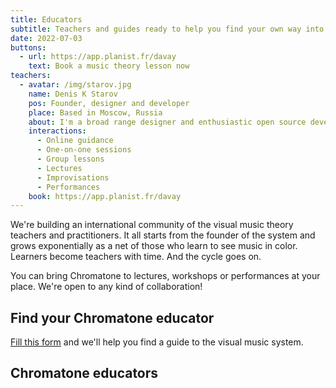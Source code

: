 ```yaml
---
title: Educators
subtitle: Teachers and guides ready to help you find your own way into music
date: 2022-07-03
buttons:
  - url: https://app.planist.fr/davay
    text: Book a music theory lesson now
teachers:
  - avatar: /img/starov.jpg
    name: Denis K Starov
    pos: Founder, designer and developer
    place: Based in Moscow, Russia
    about: I'm a broad range designer and enthusiastic open source developer. So I explore music with the web browser. And share my experiments and explorations with everyone here.
    interactions:
      - Online guidance
      - One-on-one sessions
      - Group lessons
      - Lectures
      - Improvisations
      - Performances
    book: https://app.planist.fr/davay
---
```


We're building an international community of the visual music theory teachers and practitioners. It all starts from the founder of the system and grows exponentially as a net of those who learn to see music in color. Learners become teachers with time. And the cycle goes on.

You can bring Chromatone to lectures, workshops or performances at your place. We're open to any kind of collaboration!

## Find your Chromatone educator

[Fill this form](https://airtable.com/shrFbtdCJR07jDsaM) and we'll help you find a guide to the visual music system.

## Chromatone educators

<author-card v-for="teacher in $frontmatter.teachers" :key="teacher" :author="teacher"  />